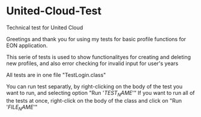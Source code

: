 # United-Cloud-Test
Technical test for United Cloud

Greetings and thank you for using my tests for basic profile functions for EON application.



This serie of tests is used to show functionalityes for creating and deleting new profiles, and also error checking for invalid input for user's years

All tests are in one file "TestLogin.class"


You can run test separatly, by right-clicking on the body of the test you want to run, and selecting option "Run '$TEST_NAME$'"
If you want to run all of the tests at once, right-click on the body of the class and click on "Run '$FILE_NAME$'"
